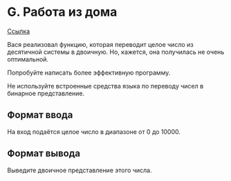 # G. Работа из дома

[Ссылка](https://contest.yandex.ru/contest/22449/problems/G/)

Вася реализовал функцию, которая переводит целое число из десятичной системы в двоичную. Но, кажется, она получилась не очень оптимальной.

Попробуйте написать более эффективную программу.

Не используйте встроенные средства языка по переводу чисел в бинарное представление.

## Формат ввода

На вход подаётся целое число в диапазоне от 0 до 10000.

## Формат вывода

Выведите двоичное представление этого числа.